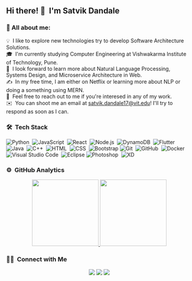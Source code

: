## Hi there! 👋 &nbsp;I'm Satvik Dandale

### 👨 All about me:
  💡 &nbsp;I like to explore new technologies try to develop Software Architecture Solutions.\
  🎓 &nbsp;I'm currently studying Computer Engineering at Vishwakarma Institute of Technology, Pune.\
  🌱 &nbsp;I look forward to learn more about Natural Language Processing, Systems Design, and Microservice Architecture in Web.\
  ✍️ &nbsp;In my free time, I am either on Netflix or learning more about NLP or doing a something using MERN.\
  💬 &nbsp;Feel free to reach out to me if you're interesed in any of my work.\
  ✉️ &nbsp;You can shoot me an email at satvik.dandale17@vit.edu! I'll try to respond as soon as I can.
<!--  📄 &nbsp;Please have a look at my [Résumé](https://www.adityavsingh.com/resume.html) for more details about me. I'm open to feedback and suggestions! -->

### 🛠 &nbsp;Tech Stack
  ![Python](https://img.shields.io/badge/-Python-333333?style=flat&logo=python&color=white)&nbsp;
  ![JavaScript](https://img.shields.io/badge/-JavaScript-333333?style=flat&logo=javascript&color=white&logoColor=yellow)&nbsp;
  ![React](https://img.shields.io/badge/-React-333333?style=flat&logo=react&color=white)&nbsp;
  ![Node.js](https://img.shields.io/badge/-Node.js-333333?style=flat&logo=node.js&color=white)&nbsp;
  ![DynamoDB](https://img.shields.io/badge/-DynamoDB-333333?style=flat&logo=amazon&color=white)&nbsp;
  ![Flutter](https://img.shields.io/badge/-Flutter-333333?style=flat&logo=flutter&color=white&logoColor=blue)&nbsp;
  ![Java](https://img.shields.io/badge/-Java-333333?style=flat&logo=Java&logoColor=brown&color=white)&nbsp;
  ![C++](https://img.shields.io/badge/-C++-333333?style=flat&logo=C%2B%2B&logoColor=00599C&color=white)&nbsp;
  ![HTML](https://img.shields.io/badge/-HTML-333333?style=flat&logo=HTML5&color=white)&nbsp;
  ![CSS](https://img.shields.io/badge/-CSS-333333?style=flat&logo=CSS3&logoColor=1572B6&color=white)&nbsp;
  ![Bootstrap](https://img.shields.io/badge/-Bootstrap-333333?style=flat&logo=bootstrap&logoColor=563D7C&color=white)
  ![Git](https://img.shields.io/badge/-Git-333333?style=flat&logo=git&color=white)&nbsp;
  ![GitHub](https://img.shields.io/badge/-GitHub-333333?style=flat&logo=github&color=white&logoColor=black)&nbsp;
  ![Docker](https://img.shields.io/badge/-Docker-333333?style=flat&logo=docker&color=white&logoColor=blue)&nbsp;
  ![Visual Studio Code](https://img.shields.io/badge/-Visual%20Studio%20Code-333333?style=flat&logo=visual-studio-code&logoColor=007ACC&color=white)&nbsp;
  ![Eclipse](https://img.shields.io/badge/-Eclipse-333333?style=flat&logo=eclipse-ide&logoColor=2C2255&color=white)
  ![Photoshop](https://img.shields.io/badge/-Photoshop-333333?style=flat&logo=adobe-photoshop&color=white)&nbsp;
  ![XD](http://img.shields.io/badge/-xd-333333?style=flat&logo=adobe-xd&color=white)
### ⚙️ &nbsp;GitHub Analytics

<p align="center">
<a href="https://github.com/SatvikDandale">
  <img height="180em" src="https://github-readme-stats-eight-theta.vercel.app/api?username=SatvikDandale&show_icons=true&theme=vue-dark&include_all_commits=true&count_private=true" />
  <img height="180em" src="https://github-readme-stats-eight-theta.vercel.app/api/top-langs/?username=SatvikDandale&layout=compact&exclude_lang=java+r&theme=vue-dark" />
</a>
</p>

### 🤝🏻 &nbsp;Connect with Me

<p align="center">
<a href="https://www.linkedin.com/in/satvik-dandale/"><img src="https://img.shields.io/badge/-Satvik%20Dandale-0077B5?style=flat-square&logo=Linkedin&logoColor=white"/></a>
<a href="mailto:satvik.dandale17@vit.edu"><img src="https://img.shields.io/badge/-satvik.dandale17@vit.edu-D14836?style=flat-square&logo=Gmail&logoColor=white"/></a>
<a href="https://www.instagram.com/satvikdandale/"><img src="https://img.shields.io/badge/-@satvikdandale-E4405F?style=flat-square&logo=Instagram&logoColor=white"/></a>
</p>

<!--
**SatvikDandale/SatvikDandale** is a ✨ _special_ ✨ repository because its `README.md` (this file) appears on your GitHub profile.

Here are some ideas to get you started:

- 🔭 I’m currently working on ...
- 🌱 I’m currently learning ...
- 👯 I’m looking to collaborate on ...
- 🤔 I’m looking for help with ...
- 💬 Ask me about ...
- 📫 How to reach me: ...
- 😄 Pronouns: ...
- ⚡ Fun fact: ...
-->
